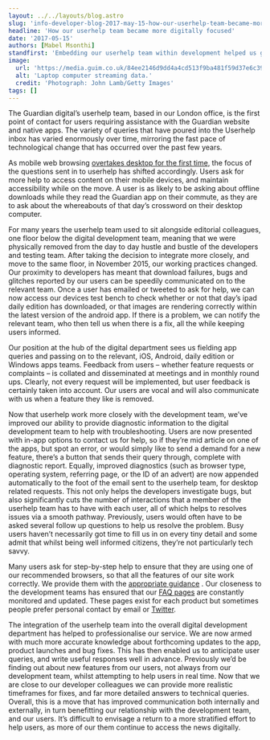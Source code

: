 ```yaml
---
layout: ../../layouts/blog.astro
slug: 'info-developer-blog-2017-may-15-how-our-userhelp-team-became-more-digitally-focused'
headline: 'How our userhelp team became more digitally focused'
date: '2017-05-15'
authors: [Mabel Msonthi]
standfirst: 'Embedding our userhelp team within development helped us gain a much better relationship with our readers.'
image:
  url: 'https://media.guim.co.uk/84ee2146d9dd4a4cd513f9ba481f59d37e6c39c4/0_177_5226_3135/5226.jpg'
  alt: 'Laptop computer streaming data.'
  credit: 'Photograph: John Lamb/Getty Images'
tags: []
---
```


The Guardian digital’s userhelp team, based in our London office, is the first point of contact for users requiring assistance with the Guardian website and native apps. The variety of queries that have poured into the Userhelp inbox has varied enormously over time, mirroring the fast pace of technological change that has occurred over the past few years.

As mobile web browsing [overtakes desktop for the first time,](https://www.theguardian.com/technology/2016/nov/02/mobile-web-browsing-desktop-smartphones-tablets) the focus of the questions sent in to userhelp has shifted accordingly. Users ask for more help to access content on their mobile devices, and maintain accessibility while on the move. A user is as likely to be asking about offline downloads while they read the Guardian app on their commute, as they are to ask about the whereabouts of that day’s crossword on their desktop computer.

For many years the userhelp team used to sit alongside editorial colleagues, one floor below the digital development team, meaning that we were physically removed from the day to day hustle and bustle of the developers and testing team. After taking the decision to integrate more closely, and move to the same floor, in November 2015, our working practices changed. Our proximity to developers has meant that download failures, bugs and glitches reported by our users can be speedily communicated on to the relevant team. Once a user has emailed or tweeted to ask for help, we can now access our devices test bench to check whether or not that day’s ipad daily edition has downloaded, or that images are rendering correctly within the latest version of the android app. If there is a problem, we can notify the relevant team, who then tell us when there is a fix, all the while keeping users informed.

Our position at the hub of the digital department sees us fielding app queries and passing on to the relevant, iOS, Android, daily edition or Windows apps teams. Feedback from users – whether feature requests or complaints – is collated and disseminated at meetings and in monthly round ups. Clearly, not every request will be implemented, but user feedback is certainly taken into account. Our users are vocal and will also communicate with us when a feature they like is removed.

Now that userhelp work more closely with the development team, we’ve improved our ability to provide diagnostic information to the digital development team to help with troubleshooting. Users are now presented with in-app options to contact us for help, so if they’re mid article on one of the apps, but spot an error, or would simply like to send a demand for a new feature, there’s a button that sends their query through, complete with diagnostic report. Equally, improved diagnostics (such as browser type, operating system, referring page, or the ID of an advert) are now appended automatically to the foot of the email sent to the userhelp team, for desktop related requests. This not only helps the developers investigate bugs, but also significantly cuts the number of interactions that a member of the userhelp team has to have with each user, all of which helps to resolves issues via a smooth pathway. Previously, users would often have to be asked several follow up questions to help us resolve the problem. Busy users haven’t necessarily got time to fill us in on every tiny detail and some admit that whilst being well informed citizens, they’re not particularly tech savvy.

Many users ask for step-by-step help to ensure that they are using one of our recommended browsers, so that all the features of our site work correctly. We provide them with the [appropriate guidance](https://www.theguardian.com/help/recommended-browsers) . Our closeness to the development teams has ensured that our [FAQ pages](https://www.theguardian.com/help/users/faq) are constantly monitored and updated. These pages exist for each product but sometimes people prefer personal contact by email or [Twitter](https://twitter.com/guardianhelp?lang=en.).

The integration of the userhelp team into the overall digital development department has helped to professionalise our service. We are now armed with much more accurate knowledge about forthcoming updates to the app, product launches and bug fixes. This has then enabled us to anticipate user queries, and write useful responses well in advance. Previously we’d be finding out about new features from our users, not always from our development team, whilst attempting to help users in real time. Now that we are close to our developer colleagues we can provide more realistic timeframes for fixes, and far more detailed answers to technical queries. Overall, this is a move that has improved communication both internally and externally, in turn benefitting our relationship with the development team, and our users. It’s difficult to envisage a return to a more stratified effort to help users, as more of our them continue to access the news digitally.
